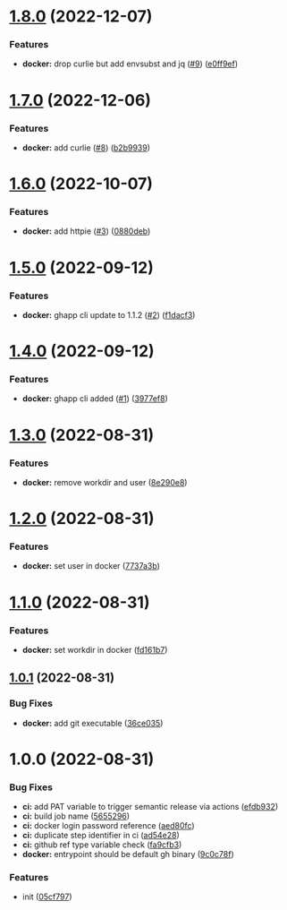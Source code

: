 # [1.8.0](https://github.com/jhagestedt/gh/compare/1.7.0...1.8.0) (2022-12-07)


### Features

* **docker:** drop curlie but add envsubst and jq ([#9](https://github.com/jhagestedt/gh/issues/9)) ([e0ff9ef](https://github.com/jhagestedt/gh/commit/e0ff9eff3b286a1b76c574af78f3ddb69b9e8cb3))

# [1.7.0](https://github.com/jhagestedt/gh/compare/1.6.0...1.7.0) (2022-12-06)


### Features

* **docker:** add curlie ([#8](https://github.com/jhagestedt/gh/issues/8)) ([b2b9939](https://github.com/jhagestedt/gh/commit/b2b993979e8a2d5b934f716deedd3fa04f0e7cab))

# [1.6.0](https://github.com/jhagestedt/gh/compare/1.5.0...1.6.0) (2022-10-07)


### Features

* **docker:** add httpie ([#3](https://github.com/jhagestedt/gh/issues/3)) ([0880deb](https://github.com/jhagestedt/gh/commit/0880deb4e320ddc74bd0aaee0f4854700eaaec1b))

# [1.5.0](https://github.com/jhagestedt/gh/compare/1.4.0...1.5.0) (2022-09-12)


### Features

* **docker:** ghapp cli update to 1.1.2 ([#2](https://github.com/jhagestedt/gh/issues/2)) ([f1dacf3](https://github.com/jhagestedt/gh/commit/f1dacf332e01fb84624d9a63a6031da13d232606))

# [1.4.0](https://github.com/jhagestedt/gh/compare/1.3.0...1.4.0) (2022-09-12)


### Features

* **docker:** ghapp cli added ([#1](https://github.com/jhagestedt/gh/issues/1)) ([3977ef8](https://github.com/jhagestedt/gh/commit/3977ef8cde9347c3196a355c27682879d515bbb2))

# [1.3.0](https://github.com/jhagestedt/gh/compare/1.2.0...1.3.0) (2022-08-31)


### Features

* **docker:** remove workdir and user ([8e290e8](https://github.com/jhagestedt/gh/commit/8e290e89da28c5c3303bef66703173b010589553))

# [1.2.0](https://github.com/jhagestedt/gh/compare/1.1.0...1.2.0) (2022-08-31)


### Features

* **docker:** set user in docker ([7737a3b](https://github.com/jhagestedt/gh/commit/7737a3ba1e36e3a56eaba9f41f51834e873907fd))

# [1.1.0](https://github.com/jhagestedt/gh/compare/1.0.1...1.1.0) (2022-08-31)


### Features

* **docker:** set workdir in docker ([fd161b7](https://github.com/jhagestedt/gh/commit/fd161b797ccdf7c51bd16af9083dbc55aee0fed4))

## [1.0.1](https://github.com/jhagestedt/gh/compare/1.0.0...1.0.1) (2022-08-31)


### Bug Fixes

* **docker:** add git executable ([36ce035](https://github.com/jhagestedt/gh/commit/36ce035b8ed789626c282fbaea1e4d4a6242af02))

# 1.0.0 (2022-08-31)


### Bug Fixes

* **ci:** add PAT variable to trigger semantic release via actions ([efdb932](https://github.com/jhagestedt/gh/commit/efdb932fbbb5eeb8e2e4f6fa797cac1944e85f03))
* **ci:** build job name ([5655296](https://github.com/jhagestedt/gh/commit/56552965810f74abca49a3924ab0f1399d565ccc))
* **ci:** docker login password reference ([aed80fc](https://github.com/jhagestedt/gh/commit/aed80fc84a0df02ee89aad0f3b4a6522e1774b1f))
* **ci:** duplicate step identifier in ci ([ad54e28](https://github.com/jhagestedt/gh/commit/ad54e28a99fa5e9dd3856fcd37ad55b59dcc0752))
* **ci:** github ref type variable check ([fa9cfb3](https://github.com/jhagestedt/gh/commit/fa9cfb30db53edd92248921aafa664f4c32d8dea))
* **docker:** entrypoint should be default gh binary ([9c0c78f](https://github.com/jhagestedt/gh/commit/9c0c78f867b84979cb6a7318f7af2861b35cfb8e))


### Features

* init ([05cf797](https://github.com/jhagestedt/gh/commit/05cf797c2473b3e75b0f5e08ea86f744823859cf))
